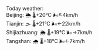 Today weather:  
Beijing: 🌦   🌡️+20°C 🌬️↖4km/h  
Tianjin: 🌫  🌡️+21°C 🌬️←22km/h  
Shijiazhuang: 🌦   🌡️+19°C 🌬️→7km/h  
Tangshan: 🌧   🌡️+18°C 🌬️←7km/h  
